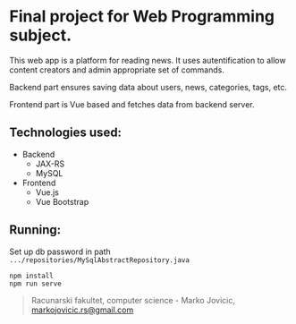 # Final project for Web Programming subject.

This web app is a platform for reading news. It uses autentification to allow content creators and admin appropriate set of commands.

Backend part ensures saving data about users, news, categories, tags, etc.

Frontend part is Vue based and fetches data from backend server.

## Technologies used:
- Backend
  - JAX-RS
  - MySQL
- Frontend
  - Vue.js
  - Vue Bootstrap

## Running:
Set up db password in path `.../repositories/MySqlAbstractRepository.java`
```
npm install
npm run serve
```


> Racunarski fakultet, computer science - Marko Jovicic, markojovicic.rs@gmail.com
